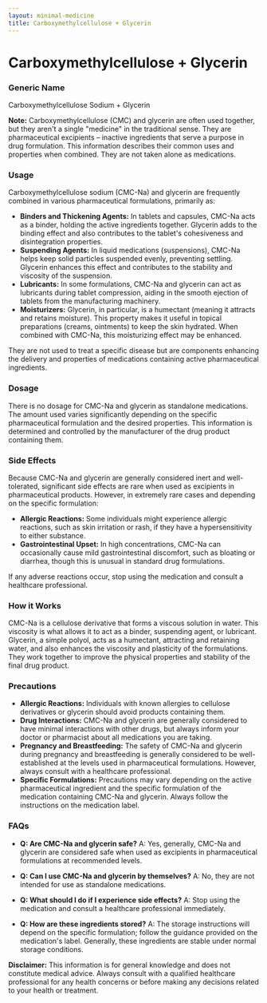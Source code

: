 ```yaml
---
layout: minimal-medicine
title: Carboxymethylcellulose + Glycerin
---
```


# Carboxymethylcellulose + Glycerin
### Generic Name
Carboxymethylcellulose Sodium + Glycerin

**Note:**  Carboxymethylcellulose (CMC) and glycerin are often used together, but they aren't a single "medicine" in the traditional sense.  They are pharmaceutical excipients – inactive ingredients that serve a purpose in drug formulation.  This information describes their common uses and properties when combined.  They are not taken alone as medications.

### Usage

Carboxymethylcellulose sodium (CMC-Na) and glycerin are frequently combined in various pharmaceutical formulations, primarily as:

* **Binders and Thickening Agents:** In tablets and capsules, CMC-Na acts as a binder, holding the active ingredients together. Glycerin adds to the binding effect and also contributes to the tablet's cohesiveness and disintegration properties.
* **Suspending Agents:** In liquid medications (suspensions), CMC-Na helps keep solid particles suspended evenly, preventing settling. Glycerin enhances this effect and contributes to the stability and viscosity of the suspension.
* **Lubricants:**  In some formulations, CMC-Na and glycerin can act as lubricants during tablet compression, aiding in the smooth ejection of tablets from the manufacturing machinery.
* **Moisturizers:** Glycerin, in particular, is a humectant (meaning it attracts and retains moisture). This property makes it useful in topical preparations (creams, ointments) to keep the skin hydrated.  When combined with CMC-Na, this moisturizing effect may be enhanced.


They are not used to treat a specific disease but are components enhancing the delivery and properties of medications containing active pharmaceutical ingredients.


### Dosage

There is no dosage for CMC-Na and glycerin as standalone medications. The amount used varies significantly depending on the specific pharmaceutical formulation and the desired properties. This information is determined and controlled by the manufacturer of the drug product containing them.  


### Side Effects

Because CMC-Na and glycerin are generally considered inert and well-tolerated, significant side effects are rare when used as excipients in pharmaceutical products. However, in extremely rare cases and depending on the specific formulation:

* **Allergic Reactions:**  Some individuals might experience allergic reactions, such as skin irritation or rash, if they have a hypersensitivity to either substance.
* **Gastrointestinal Upset:** In high concentrations, CMC-Na can occasionally cause mild gastrointestinal discomfort, such as bloating or diarrhea, though this is unusual in standard drug formulations.


If any adverse reactions occur, stop using the medication and consult a healthcare professional.


### How it Works

CMC-Na is a cellulose derivative that forms a viscous solution in water. This viscosity is what allows it to act as a binder, suspending agent, or lubricant.  Glycerin, a simple polyol, acts as a humectant, attracting and retaining water, and also enhances the viscosity and plasticity of the formulations. They work together to improve the physical properties and stability of the final drug product.


### Precautions

* **Allergic Reactions:** Individuals with known allergies to cellulose derivatives or glycerin should avoid products containing them.
* **Drug Interactions:**  CMC-Na and glycerin are generally considered to have minimal interactions with other drugs, but always inform your doctor or pharmacist about all medications you are taking.
* **Pregnancy and Breastfeeding:**  The safety of CMC-Na and glycerin during pregnancy and breastfeeding is generally considered to be well-established at the levels used in pharmaceutical formulations. However, always consult with a healthcare professional.
* **Specific Formulations:**  Precautions may vary depending on the active pharmaceutical ingredient and the specific formulation of the medication containing CMC-Na and glycerin. Always follow the instructions on the medication label.


### FAQs

* **Q: Are CMC-Na and glycerin safe?**  A: Yes, generally, CMC-Na and glycerin are considered safe when used as excipients in pharmaceutical formulations at recommended levels.

* **Q: Can I use CMC-Na and glycerin by themselves?** A: No, they are not intended for use as standalone medications.

* **Q: What should I do if I experience side effects?** A: Stop using the medication and consult a healthcare professional immediately.

* **Q: How are these ingredients stored?** A:  The storage instructions will depend on the specific formulation; follow the guidance provided on the medication's label.  Generally, these ingredients are stable under normal storage conditions.


**Disclaimer:** This information is for general knowledge and does not constitute medical advice. Always consult with a qualified healthcare professional for any health concerns or before making any decisions related to your health or treatment.
